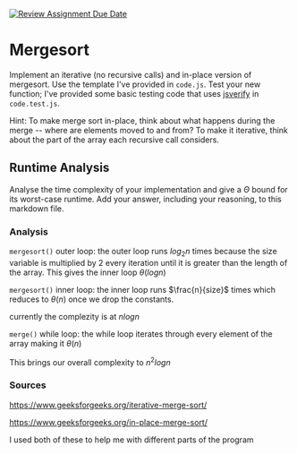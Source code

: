 [![Review Assignment Due Date](https://classroom.github.com/assets/deadline-readme-button-24ddc0f5d75046c5622901739e7c5dd533143b0c8e959d652212380cedb1ea36.svg)](https://classroom.github.com/a/1uurLsu5)

# Mergesort

Implement an iterative (no recursive calls) and in-place version of mergesort.
Use the template I've provided in `code.js`. Test your new function; I've
provided some basic testing code that uses
[jsverify](https://jsverify.github.io/) in `code.test.js`.

Hint: To make merge sort in-place, think about what happens during the merge --
where are elements moved to and from? To make it iterative, think about the
part of the array each recursive call considers.

## Runtime Analysis

Analyse the time complexity of your implementation and give a $\Theta$ bound for
its worst-case runtime. Add your answer, including your reasoning, to this
markdown file.

### Analysis

```mergesort()``` outer loop: the outer loop runs $log_2 n$ times because the size variable is multiplied by 2 every iteration until it is greater than the length of the array. This gives the inner loop $\theta(logn)$

```mergesort()``` inner loop: the inner loop runs $\frac{n}{size}$ times which reduces to $\theta(n)$ once we drop the constants.

currently the complezity is at $nlogn$

```merge()``` while loop: the while loop iterates through every element of the array making it $\theta(n)$

This brings our overall complexity to $n^2logn$


### Sources
https://www.geeksforgeeks.org/iterative-merge-sort/

https://www.geeksforgeeks.org/in-place-merge-sort/

I used both of these to help me with different parts of the program





